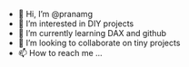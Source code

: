 - 👋 Hi, I’m @pranamg
- 👀 I’m interested in DIY projects
- 🌱 I’m currently learning DAX and github
- 💞️ I’m looking to collaborate on tiny projects
- 📫 How to reach me ...

<!---
pranamg/pranamg is a ✨ special ✨ repository because its `README.md` (this file) appears on your GitHub profile.
You can click the Preview link to take a look at your changes.
--->
